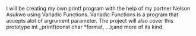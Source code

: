 I will be creating my own printf program with the help of my partner Nelson Asukwo using Variadic Functions. Variadic Functions is a program that accepts alot of argrument parameter.
The project will also cover this prototype int _printf(const char *format, ...);and more of its kind. 
